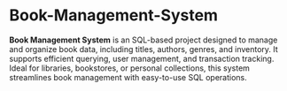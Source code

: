 # Book-Management-System
**Book Management System** is an SQL-based project designed to manage and organize book data, including titles, authors, genres, and inventory. It supports efficient querying, user management, and transaction tracking. Ideal for libraries, bookstores, or personal collections, this system streamlines book management with easy-to-use SQL operations.
